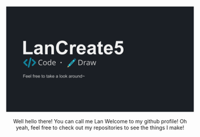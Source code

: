 <p align="center"><img src="./banner.png"> </p>
<p align="center">
Well hello there! You can call me Lan 
Welcome to my github profile!
Oh yeah, feel free to check out my repositories to see the things I make!
</p>
